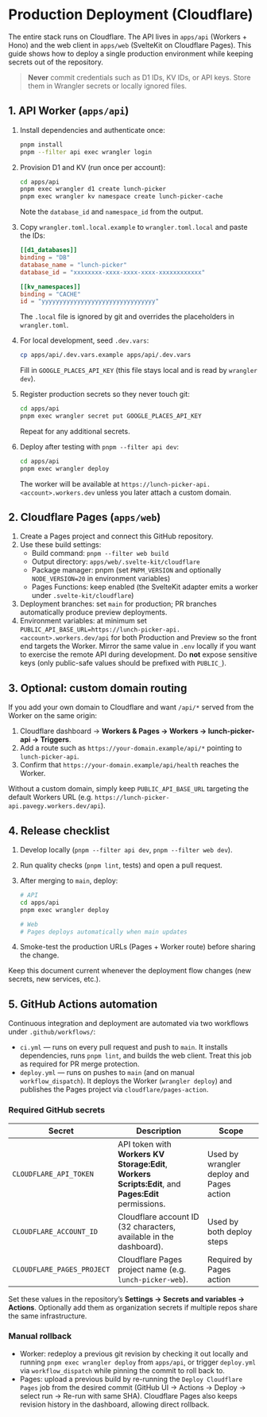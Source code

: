 # Production Deployment (Cloudflare)

The entire stack runs on Cloudflare. The API lives in `apps/api` (Workers + Hono) and the web client in `apps/web` (SvelteKit on Cloudflare Pages). This guide shows how to deploy a single production environment while keeping secrets out of the repository.

> **Never** commit credentials such as D1 IDs, KV IDs, or API keys. Store them in Wrangler secrets or locally ignored files.

## 1. API Worker (`apps/api`)

1. Install dependencies and authenticate once:

   ```bash
   pnpm install
   pnpm --filter api exec wrangler login
   ```

2. Provision D1 and KV (run once per account):

   ```bash
   cd apps/api
   pnpm exec wrangler d1 create lunch-picker
   pnpm exec wrangler kv namespace create lunch-picker-cache
   ```

   Note the `database_id` and `namespace_id` from the output.
3. Copy `wrangler.toml.local.example` to `wrangler.toml.local` and paste the IDs:

   ```toml
   [[d1_databases]]
   binding = "DB"
   database_name = "lunch-picker"
   database_id = "xxxxxxxx-xxxx-xxxx-xxxx-xxxxxxxxxxxx"

   [[kv_namespaces]]
   binding = "CACHE"
   id = "yyyyyyyyyyyyyyyyyyyyyyyyyyyyyyyy"
   ```

   The `.local` file is ignored by git and overrides the placeholders in `wrangler.toml`.
4. For local development, seed `.dev.vars`:

   ```bash
   cp apps/api/.dev.vars.example apps/api/.dev.vars
   ```

   Fill in `GOOGLE_PLACES_API_KEY` (this file stays local and is read by `wrangler dev`).
5. Register production secrets so they never touch git:

   ```bash
   cd apps/api
   pnpm exec wrangler secret put GOOGLE_PLACES_API_KEY
   ```

   Repeat for any additional secrets.
6. Deploy after testing with `pnpm --filter api dev`:

   ```bash
   cd apps/api
   pnpm exec wrangler deploy
   ```

   The worker will be available at `https://lunch-picker-api.<account>.workers.dev` unless you later attach a custom domain.

## 2. Cloudflare Pages (`apps/web`)

1. Create a Pages project and connect this GitHub repository.
2. Use these build settings:
   - Build command: `pnpm --filter web build`
   - Output directory: `apps/web/.svelte-kit/cloudflare`
   - Package manager: pnpm (set `PNPM_VERSION` and optionally `NODE_VERSION=20` in environment variables)
   - Pages Functions: keep enabled (the SvelteKit adapter emits a worker under `.svelte-kit/cloudflare`)
3. Deployment branches: set `main` for production; PR branches automatically produce preview deployments.
4. Environment variables: at minimum set `PUBLIC_API_BASE_URL=https://lunch-picker-api.<account>.workers.dev/api` for both Production and Preview so the front end targets the Worker. Mirror the same value in `.env` locally if you want to exercise the remote API during development. Do **not** expose sensitive keys (only public-safe values should be prefixed with `PUBLIC_`).

## 3. Optional: custom domain routing

If you add your own domain to Cloudflare and want `/api/*` served from the Worker on the same origin:

1. Cloudflare dashboard → **Workers & Pages → Workers → lunch-picker-api → Triggers**.
2. Add a route such as `https://your-domain.example/api/*` pointing to `lunch-picker-api`.
3. Confirm that `https://your-domain.example/api/health` reaches the Worker.

Without a custom domain, simply keep `PUBLIC_API_BASE_URL` targeting the default Workers URL (e.g. `https://lunch-picker-api.pavegy.workers.dev/api`).

## 4. Release checklist

1. Develop locally (`pnpm --filter api dev`, `pnpm --filter web dev`).
2. Run quality checks (`pnpm lint`, tests) and open a pull request.
3. After merging to `main`, deploy:

   ```bash
   # API
   cd apps/api
   pnpm exec wrangler deploy

   # Web
   # Pages deploys automatically when main updates
   ```

4. Smoke-test the production URLs (Pages + Worker route) before sharing the change.

Keep this document current whenever the deployment flow changes (new secrets, new services, etc.).

## 5. GitHub Actions automation

Continuous integration and deployment are automated via two workflows under `.github/workflows/`:

- `ci.yml` — runs on every pull request and push to `main`. It installs dependencies, runs `pnpm lint`, and builds the web client. Treat this job as required for PR merge protection.
- `deploy.yml` — runs on pushes to `main` (and on manual `workflow_dispatch`). It deploys the Worker (`wrangler deploy`) and publishes the Pages project via `cloudflare/pages-action`.

### Required GitHub secrets

| Secret | Description | Scope |
| --- | --- | --- |
| `CLOUDFLARE_API_TOKEN` | API token with **Workers KV Storage:Edit**, **Workers Scripts:Edit**, and **Pages:Edit** permissions. | Used by wrangler deploy and Pages action |
| `CLOUDFLARE_ACCOUNT_ID` | Cloudflare account ID (32 characters, available in the dashboard). | Used by both deploy steps |
| `CLOUDFLARE_PAGES_PROJECT` | Cloudflare Pages project name (e.g. `lunch-picker-web`). | Required by Pages action |

Set these values in the repository’s **Settings → Secrets and variables → Actions**. Optionally add them as organization secrets if multiple repos share the same infrastructure.

### Manual rollback

- Worker: redeploy a previous git revision by checking it out locally and running `pnpm exec wrangler deploy` from `apps/api`, or trigger `deploy.yml` via `workflow_dispatch` while pinning the commit to roll back to.
- Pages: upload a previous build by re-running the `Deploy Cloudflare Pages` job from the desired commit (GitHub UI → Actions → Deploy → select run → Re-run with same SHA). Cloudflare Pages also keeps revision history in the dashboard, allowing direct rollback.
